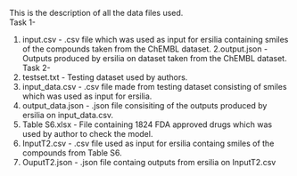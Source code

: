 This is the description of all the data files used.
<br>
Task 1-
1. input.csv - .csv file which was used as input for ersilia containing smiles of the compounds taken from the ChEMBL dataset.
2.output.json - Outputs produced by ersilia on dataset taken from the ChEMBL dataset.
Task 2-
3. testset.txt - Testing dataset used by authors.
4. input_data.csv - .csv file made from testing dataset consisting of smiles which was used as input for ersilia.
5. output_data.json - .json file consisiting of the outputs produced by ersilia on input_data.csv.
6. Table S6.xlsx - File containing 1824 FDA approved drugs which was used by author to check the model.
7. InputT2.csv - .csv file used as input for ersilia containg smiles of the compounds from Table S6.
8. OuputT2.json - .json file containg outputs from ersilia on InputT2.csv
